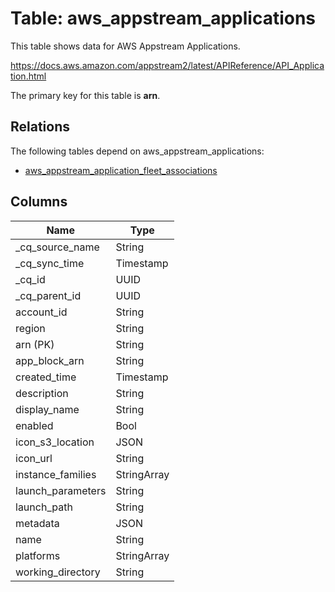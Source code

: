 # Table: aws_appstream_applications

This table shows data for AWS Appstream Applications.

https://docs.aws.amazon.com/appstream2/latest/APIReference/API_Application.html

The primary key for this table is **arn**.

## Relations

The following tables depend on aws_appstream_applications:
  - [aws_appstream_application_fleet_associations](aws_appstream_application_fleet_associations)

## Columns

| Name          | Type          |
| ------------- | ------------- |
|_cq_source_name|String|
|_cq_sync_time|Timestamp|
|_cq_id|UUID|
|_cq_parent_id|UUID|
|account_id|String|
|region|String|
|arn (PK)|String|
|app_block_arn|String|
|created_time|Timestamp|
|description|String|
|display_name|String|
|enabled|Bool|
|icon_s3_location|JSON|
|icon_url|String|
|instance_families|StringArray|
|launch_parameters|String|
|launch_path|String|
|metadata|JSON|
|name|String|
|platforms|StringArray|
|working_directory|String|